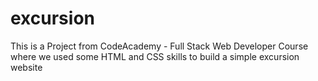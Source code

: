 # excursion
This is a Project from CodeAcademy - Full Stack Web Developer Course where we used some HTML and CSS skills to build a simple excursion website
